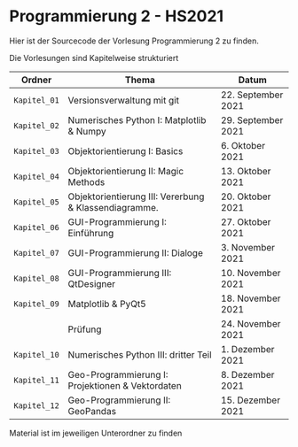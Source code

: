 # Programmierung 2 - HS2021

Hier ist der Sourcecode der Vorlesung Programmierung 2 zu finden.

Die Vorlesungen sind Kapitelweise strukturiert


| Ordner       | Thema                                                    | Datum              |
|--------------|----------------------------------------------------------|--------------------|
| `Kapitel_01` | Versionsverwaltung mit git                               | 22. September 2021 |
| `Kapitel_02` | Numerisches Python I: Matplotlib & Numpy                 | 29. September 2021 |
| `Kapitel_03` | Objektorientierung I: Basics                             |  6. Oktober 2021   |
| `Kapitel_04` | Objektorientierung II: Magic Methods                     | 13. Oktober 2021   |
| `Kapitel_05` | Objektorientierung III: Vererbung & Klassendiagramme.    | 20. Oktober 2021   |
| `Kapitel_06` | GUI-Programmierung I: Einführung                         | 27. Oktober 2021   |
| `Kapitel_07` | GUI-Programmierung II: Dialoge                           |  3. November 2021  |
| `Kapitel_08` | GUI-Programmierung III: QtDesigner                       | 10. November 2021  |
| `Kapitel_09` | Matplotlib & PyQt5 | 18. November 2021  |
|       |  Prüfung                | 24. November 2021  |
| `Kapitel_10` | Numerisches Python III: dritter Teil                     |  1. Dezember 2021  |
| `Kapitel_11` | Geo-Programmierung I: Projektionen & Vektordaten         |  8. Dezember 2021  |
| `Kapitel_12` | Geo-Programmierung II: GeoPandas                         | 15. Dezember 2021  |


Material ist im jeweiligen Unterordner zu finden

